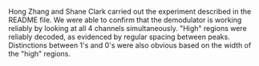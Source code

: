 Hong Zhang and Shane Clark carried out the experiment described in the README
file. We were able to confirm that the demodulator is working reliably by
looking at all 4 channels simultaneously. "High" regions were reliably decoded,
as evidenced by regular spacing between peaks. Distinctions between 1's and
0's were also obvious based on the width of the "high" regions. 
